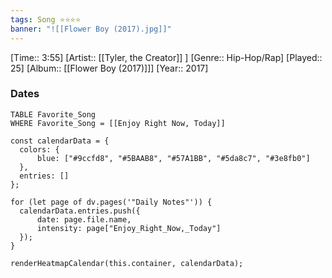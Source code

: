```yaml
---
tags: Song ⭐⭐⭐⭐ 
banner: "![[Flower Boy (2017).jpg]]"
---
```

[Time:: 3:55]
[Artist:: [[Tyler, the Creator]] ]
[Genre:: Hip-Hop/Rap]
[Played:: 25]
[Album:: [[Flower Boy (2017)]]]
[Year:: 2017]
### Dates
````dataview
TABLE Favorite_Song
WHERE Favorite_Song = [[Enjoy Right Now, Today]]
````

  ```dataviewjs
const calendarData = { 
	colors: { 
		blue: ["#9ccfd8", "#5BAAB8", "#57A1BB", "#5da8c7", "#3e8fb0"] 
	}, 
	entries: [] 
}; 

for (let page of dv.pages('"Daily Notes"')) { 
	calendarData.entries.push({ 
		date: page.file.name, 
		intensity: page["Enjoy_Right_Now,_Today"]
	}); 
} 

renderHeatmapCalendar(this.container, calendarData);
```
